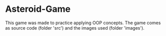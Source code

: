 # Asteroid-Game

This game was made to practice applying OOP concepts. The game comes as source code (folder 'src') and the images used (folder 'images').

